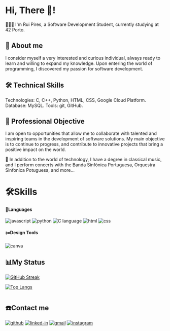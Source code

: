 # Hi, There 👋!

🧑🏽‍🎓 I'm Rui Pires, a Software Development Student, currently studying at 42 Porto.

## 🚀 About me
I consider myself a very interested and curious individual, always ready to learn and willing to expand my knowledge. Upon entering the world of programming, I discovered my passion for software development.

## 🛠️ Technical Skills
Technologies: C, C++, Python, HTML, CSS, Google Cloud Platform.
Database: MySQL.
Tools: git, GitHub.

## 💼 Professional Objective
I am open to opportunities that allow me to collaborate with talented and inspiring teams in the development of software solutions. My main objective is to continue to progress, and contribute to innovative projects that bring a positive impact on the world.

📯 In addition to the world of technology, I have a degree in classical music, and I perform concerts with the Banda Sinfónica Portuguesa, Orquestra Sinfonica Potuguesa, and more...

# 🛠️Skills

#### 💬Languages

![javascript](https://img.shields.io/badge/JavaScript-323330?style=for-the-badge&logo=javascript&logoColor=F7DF1E)
![python](https://img.shields.io/badge/Python-3776AB?style=for-the-badge&logo=python&logoColor=white)
![C language](https://img.shields.io/badge/C-3776AB?style=for-the-badge&logo=C&logoColor=white)
![html](https://img.shields.io/badge/HTML5-E34F26?style=for-the-badge&logo=html5&logoColor=white)
![css](https://img.shields.io/badge/CSS3-1572B6?style=for-the-badge&logo=css3&logoColor=white)

####  ✂️Design Tools

![canva](https://img.shields.io/badge/canva-00C4CC?style=for-the-badge&logo=canva&logoColor=white)

## 📊My Status

[![GitHub Streak](http://github-readme-streak-stats.herokuapp.com?user=Rui-Pedro-Pires&theme=dark&background=000000)](https://git.io/streak-stats)

[![Top Langs](https://github-readme-stats.vercel.app/api/top-langs/?username=Rui-Pedro-Pires&layout=donut&theme=radical&size_weight=1&count_weight=0.5&)](https://github.com/jose5556/github-readme-stats)

<img src="https://komarev.com/ghpvc/?username=RuiPires999&style=flat-square&color=blue" alt=""/>

## ☎️Contact me
[![github](https://img.shields.io/badge/GitHub-000000?style=for-the-badge&logo=GitHub&logoColor=white)](https://github.com/Rui-Pedro-Pires)
[![linked-in](https://img.shields.io/badge/Linked_In-0077B5?style=for-the-badge&logo=LinkedIn&logoColor=white)](https://www.linkedin.com/in/ruipedrooliveirapires)
[![gmail](https://img.shields.io/badge/Gmail-D14836?style=for-the-badge&logo=Gmail&logoColor=white)](mailto:ruipedro.pires999@gmail.com)
[![instagram](https://img.shields.io/badge/Instagram-E4405F?style=for-the-badge&logo=instagram&logoColor=white)](https://www.instagram.com/ruipedro.pires/)
